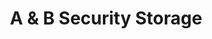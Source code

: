 ---
title: "A & B Security Storage"
url: /buffalo/a-and-b-security-storage/
shop: storage rental
---